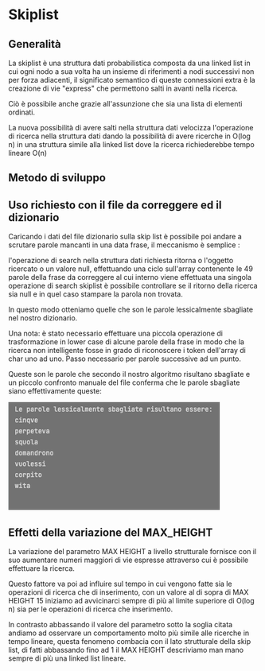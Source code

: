 # Skiplist

## Generalità
La skiplist è una struttura dati probabilistica composta da una linked list in cui ogni nodo a sua volta
ha un insieme di riferimenti a nodi successivi non per forza adiacenti, il significato semantico di queste connessioni
extra è la creazione di vie "express" che permettono salti in avanti nella ricerca.

Ciò è possibile anche grazie all'assunzione che sia una lista di elementi ordinati.

La nuova possibilità di avere salti nella struttura dati velocizza l'operazione di ricerca nella struttura dati dando 
la possibilità di avere ricerche in O(log n) in una struttura simile alla linked list dove la ricerca richiederebbe tempo
lineare O(n)


## Metodo di sviluppo



## Uso richiesto con il file da correggere ed il dizionario

Caricando i dati del file dizionario sulla skip list è possibile poi andare a scrutare parole mancanti in una data frase, 
il meccanismo è semplice :

l'operazione di search nella struttura dati richiesta ritorna o l'oggetto ricercato o un valore null, effettuando una ciclo
sull'array contenente le 49 parole della frase da correggere al cui interno viene effettuata una singola operazione di search 
skiplist è possibile controllare se il ritorno della ricerca sia null e in quel caso stampare la parola non trovata.

In questo modo otteniamo quelle che son le parole lessicalmente sbagliate nel nostro dizionario.

Una nota: è stato necessario effettuare una piccola operazione di trasformazione in lower case di alcune parole della frase
in modo che la ricerca non intelligente fosse in grado di riconoscere i token dell'array di char uno ad uno. Passo necessario
per parole successive ad un punto.

Queste son le parole che secondo il nostro algoritmo risultano sbagliate e un piccolo confronto manuale del file conferma 
che le parole sbagliate siano effettivamente queste:

![img.png](results.png)

## Effetti della variazione del MAX_HEIGHT

La variazione del parametro MAX HEIGHT a livello strutturale fornisce con il suo aumentare numeri maggiori di vie espresse
attraverso cui è possibile effettuare la ricerca. 

Questo fattore va poi ad influire sul tempo in cui vengono fatte sia le operazioni di ricerca che di inserimento, con un valore al di sopra
di MAX HEIGHT 15 iniziamo ad avvicinarci sempre di più al limite superiore di O(log n) sia per le operazioni di ricerca che inserimento.

In contrasto abbassando il valore del parametro sotto la soglia citata andiamo ad osservare un comportamento molto più simile
alle ricerche in tempo lineare, questa fenomeno combacia con il lato strutturale della skip list, di fatti abbassando fino
ad 1 il MAX HEIGHT descriviamo man mano sempre di più una linked list lineare.

